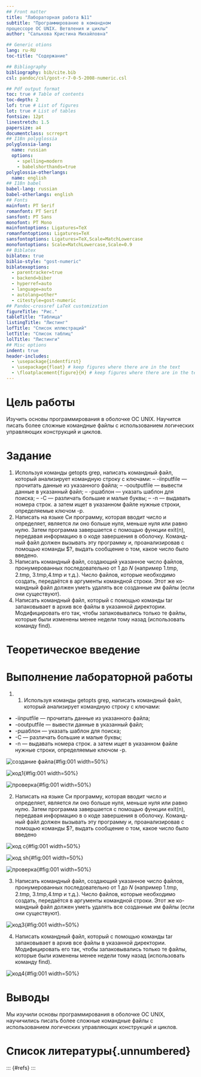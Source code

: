 ```yaml
---
## Front matter
title: "Лабораторная работа №11"
subtitle: "Программирование в командном
процессоре ОС UNIX. Ветвления и циклы"
author: "Салькова Кристина Михайловна"

## Generic otions
lang: ru-RU
toc-title: "Содержание"

## Bibliography
bibliography: bib/cite.bib
csl: pandoc/csl/gost-r-7-0-5-2008-numeric.csl

## Pdf output format
toc: true # Table of contents
toc-depth: 2
lof: true # List of figures
lot: true # List of tables
fontsize: 12pt
linestretch: 1.5
papersize: a4
documentclass: scrreprt
## I18n polyglossia
polyglossia-lang:
  name: russian
  options:
	- spelling=modern
	- babelshorthands=true
polyglossia-otherlangs:
  name: english
## I18n babel
babel-lang: russian
babel-otherlangs: english
## Fonts
mainfont: PT Serif
romanfont: PT Serif
sansfont: PT Sans
monofont: PT Mono
mainfontoptions: Ligatures=TeX
romanfontoptions: Ligatures=TeX
sansfontoptions: Ligatures=TeX,Scale=MatchLowercase
monofontoptions: Scale=MatchLowercase,Scale=0.9
## Biblatex
biblatex: true
biblio-style: "gost-numeric"
biblatexoptions:
  - parentracker=true
  - backend=biber
  - hyperref=auto
  - language=auto
  - autolang=other*
  - citestyle=gost-numeric
## Pandoc-crossref LaTeX customization
figureTitle: "Рис."
tableTitle: "Таблица"
listingTitle: "Листинг"
lofTitle: "Список иллюстраций"
lotTitle: "Список таблиц"
lolTitle: "Листинги"
## Misc options
indent: true
header-includes:
  - \usepackage{indentfirst}
  - \usepackage{float} # keep figures where there are in the text
  - \floatplacement{figure}{H} # keep figures where there are in the text
---
```


# Цель работы

Изучить основы программирования в оболочке ОС UNIX. Научится писать более
сложные командные файлы с использованием логических управляющих конструкций
и циклов.

# Задание

1. Используя команды getopts grep, написать командный файл, который анализирует
командную строку с ключами:
– -iinputfile — прочитать данные из указанного файла;
– -ooutputfile — вывести данные в указанный файл;
– -pшаблон — указать шаблон для поиска;
– -C — различать большие и малые буквы;
– -n — выдавать номера строк.
а затем ищет в указанном файле нужные строки, определяемые ключом -p.
2. Написать на языке Си программу, которая вводит число и определяет, является ли оно
больше нуля, меньше нуля или равно нулю. Затем программа завершается с помощью
функции exit(n), передавая информацию в о коде завершения в оболочку. Команд-
ный файл должен вызывать эту программу и, проанализировав с помощью команды
$?, выдать сообщение о том, какое число было введено.
3. Написать командный файл, создающий указанное число файлов, пронумерованных
последовательно от 1 до 𝑁 (например 1.tmp, 2.tmp, 3.tmp,4.tmp и т.д.). Число файлов,
которые необходимо создать, передаётся в аргументы командной строки. Этот же ко-
мандный файл должен уметь удалять все созданные им файлы (если они существуют).
4. Написать командный файл, который с помощью команды tar запаковывает в архив
все файлы в указанной директории. Модифицировать его так, чтобы запаковывались
только те файлы, которые были изменены менее недели тому назад (использовать
команду find).

# Теоретическое введение

# Выполнение лабораторной работы

1. 1. Используя команды getopts grep, написать командный файл, который анализирует
командную строку с ключами:
 -  -iinputfile — прочитать данные из указанного файла;
 -  -ooutputfile — вывести данные в указанный файл;
 -  -pшаблон — указать шаблон для поиска;
 -  -C — различать большие и малые буквы;
 -  -n — выдавать номера строк.
а затем ищет в указанном файле нужные строки, определяемые ключом -p.

![создание файла](image/1.png){#fig:001 width=50%}

![код1](image/cod1.png){#fig:001 width=50%}

![проверка](image/2.png){#fig:001 width=50%}

2. Написать на языке Си программу, которая вводит число и определяет, является ли оно
больше нуля, меньше нуля или равно нулю. Затем программа завершается с помощью
функции exit(n), передавая информацию в о коде завершения в оболочку. Команд-
ный файл должен вызывать эту программу и, проанализировав с помощью команды
$?, выдать сообщение о том, какое число было введено

![код с](image/lab2c.png){#fig:001 width=50%}

![код sh](image/lab2sh.png){#fig:001 width=50%}

![проверка](image/lab2.png){#fig:001 width=50%}

3. Написать командный файл, создающий указанное число файлов, пронумерованных
последовательно от 1 до 𝑁 (например 1.tmp, 2.tmp, 3.tmp,4.tmp и т.д.). Число файлов,
которые необходимо создать, передаётся в аргументы командной строки. Этот же ко-
мандный файл должен уметь удалять все созданные им файлы (если они существуют).

![код3](image/lab3.png){#fig:001 width=50%}

4. Написать командный файл, который с помощью команды tar запаковывает в архив
все файлы в указанной директории. Модифицировать его так, чтобы запаковывались
только те файлы, которые были изменены менее недели тому назад (использовать
команду find).

![код4](image/lab4.png){#fig:001 width=50%}

# Выводы

Мы изучили основы программирования в оболочке ОС UNIX, научичились писать более
сложные командные файлы с использованием логических управляющих конструкций
и циклов.

# Список литературы{.unnumbered}

::: {#refs}
:::
